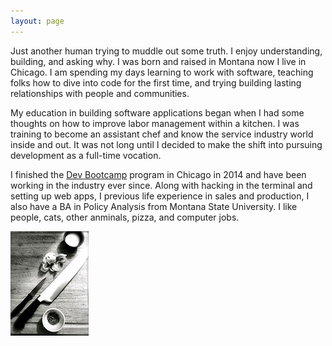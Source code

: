 ```yaml
---
layout: page
---
```

<link rel="stylesheet" href="/css/my.css">
<link rel="stylesheet" href="/css/my.css">

Just another human trying to muddle out some truth.  I enjoy understanding, building, and asking why.  I was born and raised in Montana now I live in Chicago.  I am spending my days learning to work with software, teaching folks how to dive into code for the first time, and trying building lasting relationships with people and communities.  

My education in building software applications began when I had some thoughts on how to improve labor management within a kitchen.  I was training to become an assistant chef and know the service industry world inside and out.  It was not long until I decided to make the shift into pursuing development as a full-time vocation.

I finished the [Dev Bootcamp](http://www.devbootcamp.com) program in Chicago in 2014 and have been working in the industry ever since.  Along with hacking in the terminal and setting up web apps, I previous life experience in sales and production, I also have a BA in Policy Analysis from Montana State University.  I like people, cats, other anminals, pizza, and computer jobs.  

<div id="cooking">
	<img src="/images/cutboard.jpg">
</div>